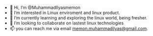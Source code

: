 - 👋 Hi, I’m @MuhammadIlyasmemon
- 👀 I’m interested in Linux enviroment and linux product. 
- 🌱 I’m currently learning and exploring the linux world, being fresher.
- 💞️ I’m looking to collaborate on lastest linux technologies
- 📫 you can reach me via email memon.muhammadilyas@gmail.com.

<!---
MuhammadIlyasmemon/MuhammadIlyasmemon is a ✨ special ✨ repository because its `README.md` (this file) appears on your GitHub profile.
You can click the Preview link to take a look at your changes.
--->
